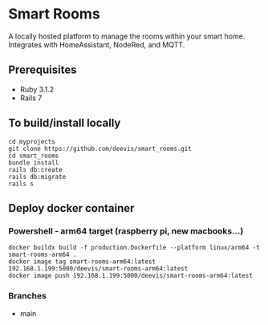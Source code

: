 # Smart Rooms

A locally hosted platform to manage the rooms within your smart home. Integrates with HomeAssistant, NodeRed, and MQTT.

## Prerequisites

- Ruby 3.1.2
- Rails 7


## To build/install locally

```
cd myprojects
git clone https://github.com/deevis/smart_rooms.git
cd smart_rooms
bundle install
rails db:create
rails db:migrate
rails s
```


## Deploy docker container

### Powershell - arm64 target  (raspberry pi, new macbooks...)

```
docker buildx build -f production.Dockerfile --platform linux/arm64 -t smart-rooms-arm64 .
docker image tag smart-rooms-arm64:latest 192.168.1.199:5000/deevis/smart-rooms-arm64:latest
docker image push 192.168.1.199:5000/deevis/smart-rooms-arm64:latest

```

### Branches

- main



